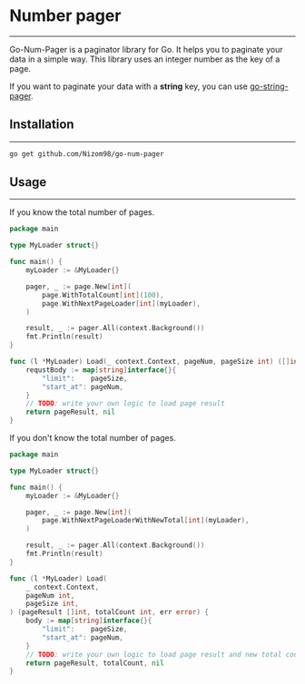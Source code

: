 # Number pager

-------------------
Go-Num-Pager is a paginator library for Go.
It helps you to paginate your data in a simple way.
This library uses an integer number as the key of a page.

If you want to paginate your data with a **string** key, you can use 
[go-string-pager](https://github.com/Nizom98/go-string-pager).

## Installation

-------------------

```bash
go get github.com/Nizom98/go-num-pager
```

## Usage

-------------------

If you know the total number of pages.

```go
package main

type MyLoader struct{}

func main() {
	myLoader := &MyLoader{}

	pager, _ := page.New[int](
		page.WithTotalCount[int](100),
		page.WithNextPageLoader[int](myLoader),
	)

	result, _ := pager.All(context.Background())
	fmt.Println(result)
}

func (l *MyLoader) Load(_ context.Context, pageNum, pageSize int) ([]int, error) {
	requstBody := map[string]interface{}{
		"limit":    pageSize,
		"start_at": pageNum,
	}
	// TODO: write your own logic to load page result
	return pageResult, nil
}
```

If you don't know the total number of pages.

```go
package main

type MyLoader struct{}

func main() {
	myLoader := &MyLoader{}

	pager, _ := page.New[int](
		page.WithNextPageLoaderWithNewTotal[int](myLoader),
	)

	result, _ := pager.All(context.Background())
	fmt.Println(result)
}

func (l *MyLoader) Load(
	_ context.Context,
	pageNum int,
	pageSize int,
) (pageResult []int, totalCount int, err error) {
	body := map[string]interface{}{
		"limit":    pageSize,
		"start_at": pageNum,
	}
	// TODO: write your own logic to load page result and new total count
	return pageResult, totalCount, nil
}
```